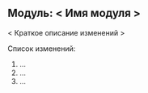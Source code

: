 ## Модуль: < Имя модуля >

< Краткое описание изменений >

Список изменений:
 1. ...
 2. ...
 3. ...
